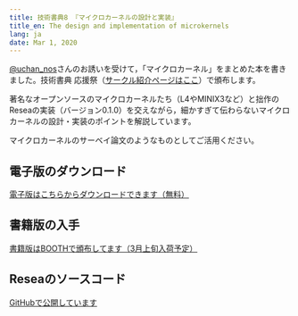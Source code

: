 ```yaml
---
title: 技術書典8 『マイクロカーネルの設計と実装』
title_en: The design and implementation of microkernels
lang: ja
date: Mar 1, 2020
---
```


[@uchan_nos](https://twitter.com/uchan_nos)さんのお誘いを受けて，「マイクロカーネル」をまとめた本を書きました。技術書典 応援祭（[サークル紹介ページはここ](https://techbookfest.org/event/tbf08/circle/5712007521107968)）で頒布します。

著名なオープンソースのマイクロカーネルたち（L4やMINIX3など）と拙作のReseaの実装（バージョン0.1.0）を交えながら，細かすぎて伝わらないマイクロカーネルの設計・実装のポイントを解説しています。

マイクロカーネルのサーベイ論文のようなものとしてご活用ください。

## 電子版のダウンロード
[電子版はこちらからダウンロードできます（無料）](microkernel-book.pdf)

## 書籍版の入手
[書籍版はBOOTHで頒布してます（3月上旬入荷予定）](https://booth.pm/ja/items/1847819)

## Reseaのソースコード
[GitHubで公開しています](https://github.com/nuta/resea)

